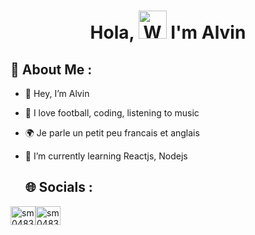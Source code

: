 <h1 align="center"> Hola, <img src="https://raw.githubusercontent.com/nixin72/nixin72/master/wave.gif" 
         alt="Waving hand animated gif"
         height="45"
         width="45" /> I'm Alvin </h1>

  ## 💫 About Me :
- 👋 Hey, I’m Alvin
- 👀 I love football, coding, listening to music
- 🌍 Je parle un petit peu francais et anglais
- 🌱 I’m currently learning Reactjs, Nodejs

  ## 🌐 Socials :
  <p align="left">
<a href="https://github.com/alvin1904" target="blank"><img align="center" src="https://raw.githubusercontent.com/rahuldkjain/github-profile-readme-generator/master/src/images/icons/Social/github.svg" alt="sm0483" height="30" width="40" /></a><a href="https://www.linkedin.com/in/alvin-varghese-9589931aa/" target="blank"><img align="center" src="https://raw.githubusercontent.com/rahuldkjain/github-profile-readme-generator/master/src/images/icons/Social/linked-in-alt.svg" alt="sm0483" height="30" width="40" /></a>
</p>
